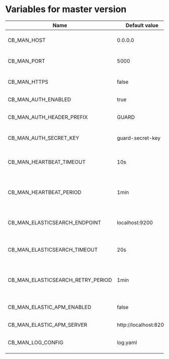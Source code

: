 # Variables for master version

Name                                | Default value         | Meaning
------------------------------------|-----------------------|--------
CB_MAN_HOST                         | 0.0.0.0               | IP address to accept requests.
CB_MAN_PORT                         | 5000                  | TCP port to accept requests.
CB_MAN_HTTPS                        | false                 | Accept only HTTPS requests.
CB_MAN_AUTH_ENABLED                 | true                  | Enable JWT authentication.
CB_MAN_AUTH_HEADER_PREFIX           | GUARD                 | Header prefix for JWT authentication.
CB_MAN_AUTH_SECRET_KEY              | guard-secret-key      | Secret key for JWT authentication.
CB_MAN_HEARTBEAT_TIMEOUT            | 10s                   | Timeout for heartbeat procedure with LCPs.
CB_MAN_HEARTBEAT_PERIOD             | 1min                  | Period to execute the heartbeat procedure with LCPs.
CB_MAN_ELASTICSEARCH_ENDPOINT       | localhost:9200        | Endpoint connection to Elasticsearch instance.
CB_MAN_ELASTICSEARCH_TIMEOUT        | 20s                   | Timeout for connection to Elasticsearch instance.
CB_MAN_ELASTICSEARCH_RETRY_PERIOD   | 1min                  | Time to wait to retry the connection to Elasticsearch instance.
CB_MAN_ELASTIC_APM_ENABLED          | false                 | Enable [Elastic APM](https://www.elastic.co/apm) integration.
CB_MAN_ELASTIC_APM_SERVER           | http://localhost:8200 | Elastic APM server.
CB_MAN_LOG_CONFIG                   | log.yaml              | Log configuration path.
